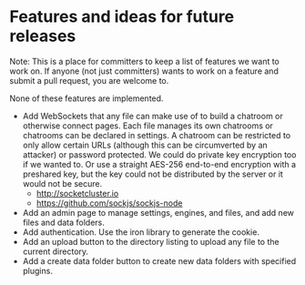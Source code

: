# Features and ideas for future releases

Note: This is a place for committers to keep a list of features we want to work on. If anyone (not just committers) wants to work on a feature and submit a pull request, you are welcome to.

None of these features are implemented.

- Add WebSockets that any file can make use of to build a chatroom or otherwise connect pages. Each file manages its own chatrooms or chatrooms can be declared in settings. A chatroom can be restricted to only allow certain URLs (although this can be circumverted by an attacker) or password protected. We could do private key encryption too if we wanted to. Or use a straight AES-256 end-to-end encryption with a preshared key, but the key could not be distributed by the server or it would not be secure.
  - http://socketcluster.io
  - https://github.com/sockjs/sockjs-node
- Add an admin page to manage settings, engines, and files, and add new files and data folders.
- Add authentication. Use the iron library to generate the cookie.
- Add an upload button to the directory listing to upload any file to the current directory.
- Add a create data folder button to create new data folders with specified plugins.

